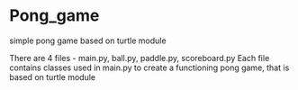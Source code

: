 # Pong_game
simple pong game based on turtle module

There are 4 files - main.py, ball.py, paddle.py, scoreboard.py
Each file contains classes used in main.py to create a functioning pong game, that is based on turtle module
